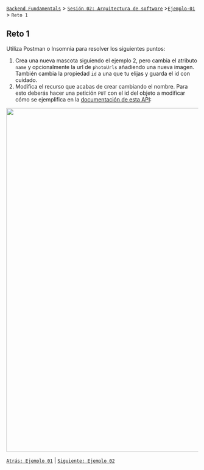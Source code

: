 [`Backend Fundamentals`](../../README.md) > [`Sesión 02: Arquitectura de software`](../README.md) >[`Ejemplo-01`](../Ejemplo-01) > `Reto 1`
	
## Reto 1

Utiliza Postman o Insomnia para resolver los siguientes puntos:

1. Crea una nueva mascota siguiendo el ejemplo 2, pero cambia el atributo `name` y opcionalmente la url de `photoUrls` añadiendo una nueva imagen. También cambia la propiedad `id` a una que tu elijas y guarda el id con cuidado.
2. Modifica el recurso que acabas de crear cambiando el nombre.
Para esto deberás hacer una petición `PUT` con el id del objeto a modificar cómo se ejemplifica en la [documentación de esta API](https://petstore.swagger.io/#/pet/updatePet):

<img src="https://github.com/beduExpert/A2-Backend-Fundamentals-2020/blob/master/Sesion-03/Ejemplo-01/img/Untitled4.png?raw=trueg" width="900">

[`Atrás: Ejemplo 01`](../Ejemplo-01) | [`Siguiente: Ejemplo 02`](../Ejemplo-02)
